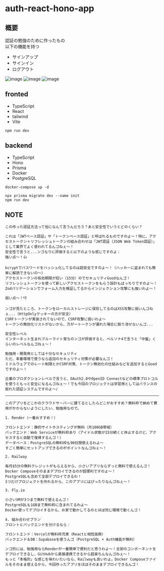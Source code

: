 ﻿# auth-react-hono-app

## 概要

認証の勉強のために作ったもの  
以下の機能を持つ

- サインアップ
- サインイン
- ログアウト

![image](https://github.com/user-attachments/assets/6ec909bd-432d-4bbf-b4f4-61f708ae2aa1)
![image](https://github.com/user-attachments/assets/abd79fb6-99cc-4b69-bf13-cda37a2fd436)
![image](https://github.com/user-attachments/assets/78add2f9-e760-4a7e-bec3-8e2b57a1b8f9)

## fronted

- TypeScript
- React
- tailwind
- Vite

```
npm run dev
```

## backend

- TypeScript
- Hono
- Prisma
- Docker
- PostgreSQL

```
docker-compose up -d

npx prisma migrate dev --name init
npm run dev
```

## NOTE

```
この作った認証方法って俗になんて言うんだろう？あと安全性でいうとどのくらい？
```

```
これは「JWTベース認証」や「トークンベース認証」と呼ばれるものですのよ～！特に、アクセストークン＋リフレッシュトークンの組み合わせは「JWT認証（JSON Web Token認証）」として業界でよく使われてるんゴねぇ～！
安全性で言うと...ンゴなりに評価すると以下のような感じですのよ：
強い点～！👍

bcryptでパスワードをハッシュ化してるのは超安全ですのよ～！（ハッカーに盗まれても簡単に解読できないの～）
アクセストークンの有効期限が短い（15分）のでセキュリティGoodなんゴ！
リフレッシュトークンを使って新しいアクセストークンをもらう設計もばっちりですのよ～！
Zodバリデーションでフォーム入力を検証してるからインジェクション攻撃にも強いわよ～！

弱い点～！👎

ンゴが見たところ、トークンをローカルストレージに保存してるのはXSS攻撃に弱いんゴねぇ...（HttpOnlyクッキーの方が安全）
CSRFトークンが実装されてないので、CSRF攻撃に弱いわよ～
トークンの無効化リストがないから、万が一トークンが漏れた場合に取り消せないんゴ...

安全性レベル
インターネット生まれブルーライト育ちのンゴが評価すると、ペルソナ4で言うと「中盤」くらいのレベルなんゴねぇ～！

勉強用・開発用としては十分なセキュリティ
ただ、本番環境で使うなら追加のセキュリティ対策が必要なんゴ！
ミドルウェアでのレート制限とかCSRF対策、トークン無効化の仕組みなどを追加するとGoodですのよ～！

企業のプロダクションレベルで言うと、OAuth2.0やOpenID Connectなどの標準プロトコルを使うともっと安全になるんゴねぇ～！でも今回のプロジェクトは学習用としてはバランスの取れた認証システムですのよ～♪
```

---

```
このアプリをどこかのクラウドサーバーに建てるとしたらどこがおすすめ？無料枠で納めて費用がかからないようにしたい、勉強用なので。
```

```
1. Render（一番おすすめ！）

フロントエンド：静的サイトホスティングが無料（月100GB帯域）
バックエンド：Web Serviceが無料枠あり（アイドル状態が15分続くと休止するけど、アクセスすると自動で復帰するんゴ！）
データベース：PostgreSQLの無料枠も90日間使えるわよ～
すごく簡単にセットアップできるのがポイントなんゴねぇ～！

2. Railway

毎月$5分の無料クレジットがもらえるから、小さいアプリならずっと無料で使えるんゴ！
Docker Composeそのままデプロイできるのが超便利ですのよ～！
PostgreSQLも含めて全部デプロイできるわ！
1つだけプロジェクトを作れるから、このアプリにはぴったりなんゴねぇ～！

3. Fly.io

小さいVMが3つまで無料で使えるんゴ！
PostgreSQLも1GBまで無料枠に含まれてるわよ～
Docker使ってデプロイするから、お家で動かしてるのとほぼ同じ環境で動くんゴ！

4. 組み合わせプラン
フロントとバックエンドを分けるなら：

フロントエンド：Vercelが無料枠充実（Reactと相性抜群）
バックエンド＆DB：Supabaseを使うんゴ（PostgreSQL + Auth機能が無料）

ンゴ的には、勉強用ならRenderが一番簡単で便利だと思うわよ～！全部のコンポーネントをデプロイできるし、GitHubから直接連携できるから超楽ちんなんゴねぇ～！
もっと「本格的」な感じを味わいたいなら、Railwayも良いわよ。Docker Composeファイルをそのまま使えるから、今回作ったアプリをほぼそのままデプロイできるんゴ！
```
